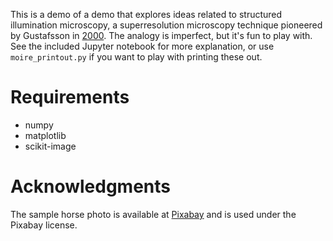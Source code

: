 This is a demo of a demo that explores ideas related to structured
illumination microscopy, a superresolution microscopy technique
pioneered by Gustafsson in [2000](https://onlinelibrary.wiley.com/doi/full/10.1046/j.1365-2818.2000.00710.x). The analogy is imperfect, but it's fun to
play with. See the included Jupyter notebook for more explanation, or use
`moire_printout.py` if you want to play with printing these out.

# Requirements

* numpy
* matplotlib
* scikit-image

# Acknowledgments

The sample horse photo is available at
[Pixabay](https://pixabay.com/photos/horse-brown-isolated-runs-2775949/)
and is used under the Pixabay license.